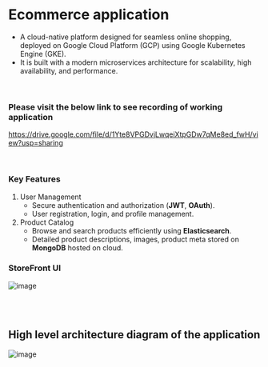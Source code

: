 # Ecommerce application

- A cloud-native platform designed for seamless online shopping, deployed on Google Cloud Platform (GCP) using Google Kubernetes Engine (GKE). 
- It is built with a modern microservices architecture for scalability, high availability, and performance.

<br/>

### Please visit the below link to see recording of working application

https://drive.google.com/file/d/1Yte8VPGDvjLwqeiXtpGDw7qMe8ed_fwH/view?usp=sharing

<br/>

### Key Features

1. User Management
    - Secure authentication and authorization (**JWT**, **OAuth**).
    - User registration, login, and profile management.
2. Product Catalog
    - Browse and search products efficiently using **Elasticsearch**.
    - Detailed product descriptions, images, product meta stored on **MongoDB** hosted on cloud.

   
### StoreFront UI
   
![image](https://github.com/user-attachments/assets/83e2a8b8-5670-4a54-892c-d1d61aa6c869)

<br/>
<br/>

## High level architecture diagram of the application
![image](https://github.com/user-attachments/assets/a4484d8b-f596-4928-8a37-08d503c90f6c)
   
